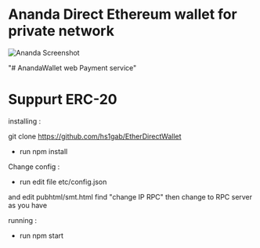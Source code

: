 # Ananda Direct Ethereum wallet for private network
![Ananda Screenshot](https://i.imgur.com/VodYgPv.jpg)

"# AnandaWallet web Payment service" 

# Suppurt ERC-20

installing :

git clone https://github.com/hs1gab/EtherDirectWallet

* run npm install

Change config :

* run edit file  etc/config.json 

and edit pubhtml/smt.html find "change IP RPC" then change to RPC server as you have

 running :

* run npm start

